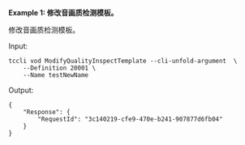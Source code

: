 **Example 1: 修改音画质检测模板。**

修改音画质检测模板。

Input: 

```
tccli vod ModifyQualityInspectTemplate --cli-unfold-argument  \
    --Definition 20001 \
    --Name testNewName
```

Output: 
```
{
    "Response": {
        "RequestId": "3c140219-cfe9-470e-b241-907877d6fb04"
    }
}
```

